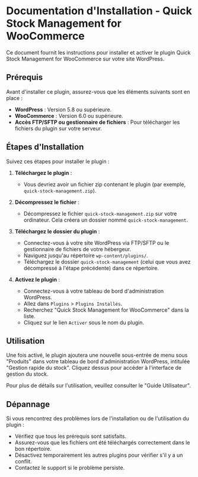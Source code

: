 # Documentation d'Installation - Quick Stock Management for WooCommerce

Ce document fournit les instructions pour installer et activer le plugin Quick Stock Management for WooCommerce sur votre site WordPress.

## Prérequis

Avant d'installer ce plugin, assurez-vous que les éléments suivants sont en place :

*   **WordPress** : Version 5.8 ou supérieure.
*   **WooCommerce** : Version 6.0 ou supérieure.
*   **Accès FTP/SFTP ou gestionnaire de fichiers** : Pour télécharger les fichiers du plugin sur votre serveur.

## Étapes d'Installation

Suivez ces étapes pour installer le plugin :

1.  **Téléchargez le plugin** :
    *   Vous devriez avoir un fichier zip contenant le plugin (par exemple, `quick-stock-management.zip`).

2.  **Décompressez le fichier** :
    *   Décompressez le fichier `quick-stock-management.zip` sur votre ordinateur. Cela créera un dossier nommé `quick-stock-management`.

3.  **Téléchargez le dossier du plugin** :
    *   Connectez-vous à votre site WordPress via FTP/SFTP ou le gestionnaire de fichiers de votre hébergeur.
    *   Naviguez jusqu'au répertoire `wp-content/plugins/`.
    *   Téléchargez le dossier `quick-stock-management` (celui que vous avez décompressé à l'étape précédente) dans ce répertoire.

4.  **Activez le plugin** :
    *   Connectez-vous à votre tableau de bord d'administration WordPress.
    *   Allez dans `Plugins` > `Plugins Installés`.
    *   Recherchez "Quick Stock Management for WooCommerce" dans la liste.
    *   Cliquez sur le lien `Activer` sous le nom du plugin.

## Utilisation

Une fois activé, le plugin ajoutera une nouvelle sous-entrée de menu sous "Produits" dans votre tableau de bord d'administration WordPress, intitulée "Gestion rapide du stock". Cliquez dessus pour accéder à l'interface de gestion du stock.

Pour plus de détails sur l'utilisation, veuillez consulter le "Guide Utilisateur".

## Dépannage

Si vous rencontrez des problèmes lors de l'installation ou de l'utilisation du plugin :

*   Vérifiez que tous les prérequis sont satisfaits.
*   Assurez-vous que les fichiers ont été téléchargés correctement dans le bon répertoire.
*   Désactivez temporairement les autres plugins pour vérifier s'il y a un conflit.
*   Contactez le support si le problème persiste.


